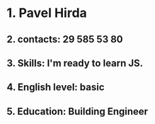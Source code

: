 # 1. Pavel Hirda   
## 2. contacts: 29 585 53 80
## 3. Skills:  I'm ready to learn JS.
## 4. English level: basic
## 5. Education: Building Engineer
